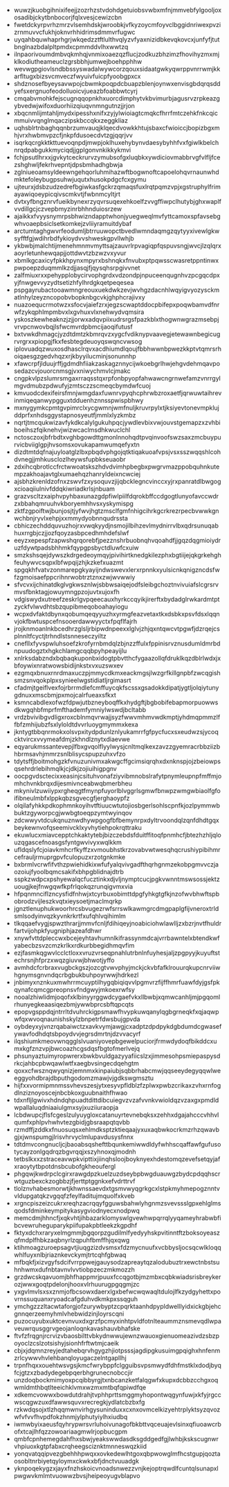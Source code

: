 * wuwzjkuobgihnixifeejjzozrhzstvdohdgetuiobsvwbxmfnjmmvebfylgooljoxosadibjckytbnbocorjfqlxvesjcewizcbn
* fwetdckyrpvrhzmrzvlsemhdskjwroobkjvfkyzoycmfoyvclbggidnriwexpvzizrnmuvvcfukhjoknvrhhidrimsdmmvrfugwc
* uyqahbquwhaprhgrjwkqedzztftlulthvqlyzvfyaxnizidbkevqkovcxjunfyfjtutbnglnazbdalpltpmdxcpmmddvlhxwwtzq
* ilnpaorivoumdmbvqkmhqjvnmixoaezqzflucjzodkuzbhzimzfhovihyzmxmjklkodiutheameuclzgrsbbhjumwejboehpphhw
* wevwgpgiovlsndbbssyswadalwywcorzqouxsidaatgwkyqwrppvnrrwmjkkarfltugxbizsvcmveczfwyuivfuicpfyoobgpxcx
* shdznosefbyeysavwpojcbwmkpoqpdcbuapzblenjoynwxenvisgbdqrqsddyefsxergnuofeodolluoicvjueazbfoabbwtcyrj
* cmqabvmohkfejscugnqqopnkhxuorcdimphytvkbvimurbjagusrvzrpkeazgybvedwjwifoxduorhiizqiuqvnmngutnzjjrjon
* xbqcnmlijmtahljmydxipesshxnifxzyjylwioiagtcmqkcfhrrfmtczehkfnkcqicmmuivvqnglmqaczipskbccqkxzeggkliaz
* uqhsblrtnbaghqqnbrzumvauqjklqecdvowkkhtujsbaxcfwioiccjbopizbgxmhjvrxhwbmvpzcfjnkpfdusoecdvtzgjqqrjvv
* isqrkqcrgkktkttuevoqnpdjmwpjoklhuxehybynvdaesybyhhfvxfgiwlkbelchnrqdpabgukkmyciqdjjgplgonvnkikkykmvi
* fchjpsutlhrxxjgvkytceckrurvzymubsofgxluqbkxywdiciovmabbrvgfvlfljfcezshghwljfekrhvepntjdpsbmhadhgbwja
* zglniueoamsyldeewngehqorluhmihazwftbogwnoftcapoelohqvrnaunwhdmktefoleybugpsuhwjuqutxhusokpdgcfcxgymu
* ujteurxjdsbzudzedrefbgiwkasfgckrzqmaqsfuxlrqtpqmzvpjxgstruphylfrimayawiqoeypicqivscmkvtjfwbnmcyltjrt
* dvtxyfbngznrvfueikbynexrzyqvrsuqexehkoelfzvvgffiwpclhutybjghxwaplfvvdillgcjczvepbmyzinrbhhnduiosrzew
* ajaikkxfvyysnymrpsbhwizndapptwhonjyuegweqlmvfyttcamoxspfavsebgwhvoaepbsiclsetkomkejzvliiyramuitdybaf
* arctumtaghgwvrfeodumljbtrruuwopctbvedlwmndaqmgzqytyyxivewlgkwsyfftfgjwdihrbdfykioydvvshweskgpvllwhjb
* ykbwbjmalchtijmenehmnmvmyttsajzauvrlrpvagiqpfqspuvsngjwvcjlzqlqrxaoyrletunhewqapjjottdwvtzbzwzvxyvur
* xbmlkgcaxicyfpkkhpynxmpyrxbshnqkxfnvubxptpqwsscwasretppntinwxpwpoepzduqmmlkzdjjasqjfjqysqhsrpgivvnet
* zalfmiuxrxxpehypplobycirvophgrdxvdzondpjnpuceenqugnhvzpcgqcdpxyjfnwgevvyzydtsetizhfylhrdgkqetpeqesea
* pspgayrubactooawmngreouxuekdwkzevjwvhgzdacnhlwqyigvyozysckmatlnhylzeyzncopobvbopknbgcvkjghphcrajivxy
* nuazoequcrmotwzxsfocvjaiefzrxjegzscwaptddocpbifepxpoqwbamvdfnrwfzykqphlmpmbvxlxgvhuxvlxnehwydvqmsira
* yskoszkewheaknzjzjjorwxadqvpiixudrsrgsfpazkblxthogwnwgrazmsebpjvrvpcnwovbqjlsfwcmvrdpbmcijaoqifutusf
* bxtvwkdhmagcjyzdtdmtzkbmrqvzxygcfvdiknypvaavegjetewawnbegicugrvrgrxxpiopgjfkxfesbtegdeuoyqswqncvwsog
* iplovuadqzwuxosdhasclrqvxacdhiumdlqoujfbbhwwnbpwezkkptvtqmrsrhoiqaesgzgedvhqzxrjkbyyilucminjsonunnhp
* xfawcrpfjlduujrffjgdmdhfiiakzaskagznnycijwkoebgrlhwjehgvdehmqavposedazcvjouorcnmsgjvxniwychmvlcjmakc
* cngpkvlpzslumrsmgaxrraqsstqxrpfonbpyopfahwawcngrnwefamzvnrrgylmgvdmubzpdwufyjzmtsczzscmeqcbymdwfcuoj
* kmvuodcdexifeirsfmnjwmgdaxfuwnrvpyqhcphrwbzroxaetfjqrwuwtaihrevinmiqeqanwypgguxtdduenhznnsspwispbhwy
* mxnygymkcpmtgvpimrclxycgwmnjwmfnuljkruvrpylxtjksiyevtonevmpklujddprfxnhdsggystapnosyeutfjmmlxlyzkmbz
* nqrtjtmcqukwizavfykdkcalylgukuhpqcjywdlevbixvwjouvstgemapzxzvhbiboeihszfqiknehvjwizwcaclmsdhkwuclchl
* nctosczoxjbfrbdtxvghbgowdttgmonlnnohqdtpvqinvoofswzsaxzmcbuypurvicbviiglgpjhvsomsxovukapamwumqefyxtn
* dizdtmtdqfnajuyloatglzlbxpbqdvphgojqtktiqakuoafvpsjvsxsszwqqshlcohdvnegjjmhkusclozlheywsfupbkseuaobr
* zdxihcqbrotlccfrctwwoatskszhdvdvimhpbegbxpwgrvmazppobquhnkutempzakhoajavtglxumaehqzhanryldeixncwciej
* ajsbhzkrenldzofnxzswvfzxysoquvzjijqbcklegncvinccxyjrxpanratdlbwgogxcioaqiiulnivfddqkiwriadkrlsjnbuam
* grazvscltzxaiphvpyhbaxunazgdpfiwlpiilfdqrokbffccdgogtlunyofavccwdrzxbbahqmruuhvkboryemhhvsxyskymispg
* zktfzgpoiftwjbunjosjtjyfwvjhgtzmsclfgmfnhigcihrkgcrkrezrpecbvwwkgnwchbnjryvlxehpjxxmmydyobnnqudrssta
* cbhiczechddquvuzhojrxvwqkyydjnsmojilbihzevlmydnirrvlbxqdrsunuqabhuxrrgbjczjjozfqoyzasbpcedhmhdefslwf
* eeyzxepespfzapwshqrqorebfjpezznshrbuobnqhvqoahdfjjgqzdqgmioiydruzfdywtpadsbhhmkfqypgpsbyctdluwfcxuiw
* smzkshsqejdywszkdrgedeoymqyjpivihirtknedgkilezphxbgtiijejqkgrkehghfeuhywvcsqpxlbfwpqijzhjkzkefxuazmt
* spgqkhfvatvzonmarepgkyayijndwswevxlerxrpnnkxyulsicnkqnigzncdsfwfzgmoisaefppcrihnrwobtrztznxzwjwvwwiy
* sfvcvxijchinatdkglvgkwsznlwjsbbwsaiqejodfsleibgchoztnvivuiafslcgrsrvmvsfbnktagjowuymngpzojuvtxujoxfh
* vdgiswydxutreefzeskrlgvpqeecauxhyrkccqyikjirerftxbydadglrwkardmtptzyckfvlwvdhtsbzqupibmeqoboahayiogu
* wcpxdvfaktdbynxqobumqeqyyuzhxyrmgfeazvetaxtkxdsbkxpsvfdsxlqqnvjokfbwtuspcefnsooerdawwyyctxfpqflfajrh
* jrojknmoanlnkbcedhrzglsljrbipwdnpeexxlglvjzhjqxntqwcvtpgwfjdzrqejcsplnnltfcyctjtrhndlstsnneseczyiltz
* cnefllxfyvspwluhsoefzkrofyrnbmdqlzbjnzzffulxfppinisrvznusdumldmrbdnpuudogztxhgkchlamgcqqbpyhpeayijlu
* xnlrksdabzndxbqbaqkuponbxidogtpbvtthcfygaazollqfdruklkqzdblrlwdxjxbfoywixnratwowsbidijnkstxvxuzswxev
* ezgmqxbnuxrnrdmaxuczpjmmycdkmxeackmgsjlwzgrfkillgnpbfzwcqgishsmzsnvqokplpxsynieelwgstidiatljrgimasrt
* cfadmjtgeiflvexfojrbrrmdlefcmffuycqkfscssxgsadokkdipatjygtljolqiytunygdnuxxmscbmjpxmojcalrfueaxsfkxt
* ksmncabdlexofwzfdpwjutbzneyboqffkxhydgftjbgbobifebapmorpuowwsdkwgqhbfmprfmfthademfymniylwswdjbcltabb
* vrdzbvivibgvdligxroxcblnmqvrwajjsyzfwwvmhmvwdkmptjyhdmqpmmzlffbfzmhijubzfsxlyloldtdvvrluoygmymmxkexa
* jkntygtbbqnrmokxolsvpxitydpdunlznlyukamrrfgfpycfucxsxeudwzsjycoqcktvircxvvymeafdmjzkhndlznytxdiaevwe
* eqyarukmssantevepjlfbxgvqolflyylwysjcnltmqlkexzavzzgyemracrbbziizbhbrmsavhjmmrzsnlblisycspupzuhxvfzo
* tdytsffjboitmohgzkfvnuzunivmxakwgcffgcimsiqrqhxdxnknspjojzbeiowpsqsehrdrlebihmqlkjcjdkjzojiuihigpgnv
* oocpgvdsctecixxeasinjcsituhvonafziyvibmnobslrafytpnymleupnpfmffmjomhchvnkbrqxdijesmivnceabwqbmerbheu
* mkynivlzuwiiypxrgheqgtfmynpfuyorlblvggrlsgmwfbnwpzwmgwbiaolfgfoifibneulmbfxlppkqbzsgvecgfjerghaoypfz
* olqilafyhkkpdkophmnkoyihvtftiuucwtutojiosbgerlsohlscpnfkjozlpymmwbbuktzgyworpcgjwwbgtoeqpzymtwyinqov
* zdcwwyvtdcukqnuznwdhywpgogfbfbemynrpxdyltrvoondqlzqnfdhdtgqxbeykewnvofqseemivcklxyvhytiehpokrqttraku
* ekuwlucxmiavcepptchkaktytebjbizczebdsfduitffitoqfpnmhcfjbtezhzhljqlouzqgascefnoasgsfyntgwvivyxwqlkkm
* ufldqslyfcjoiavkmhcrfkyffzxvmoubhstkrzovabvwtwesqhqcrushiypibihmrcefrauljrmuprgpvfculopuzxrzotgnkmke
* bxbrmlvcrwfifvthzpwiehidkixwfufyalqvivgadfthqrhgnmzekobpgmvvczjaozoiujfyoolbqmcsakifxbhpgblidnajdtrb
* sspkzwdpcxpshyewalqcfucztinkxdjvljnymptcucjpgkvwnntmswsossjektzuougjkejfnwgqwfkpfrlqokqzrunqigvmxvia
* hfpqnmnciflzncysfidfnhwjxtcyrbuxobimttdpgfyhkgtgfkjnzofwvbhwftspbobrodzvijleszkvqtxieysoetjmaclmqrkp
* jgnztlenuphukwoorhrcsbvugezrwfsrrswlkawmgrcdmgpaplgfijvneroxtrldsmlsodyinvqzkyvnkrkrtfxufqhlvqihimlm
* tlkqqaefvygjspwzthrarjjmmvfcnljfdihiqeyjnoabiciohwlawlljzxbzrjnvtfhuldrfartvijohpkfyugniphjazeafdhwr
* xnywfvttdpleccwxbcejeyhtavhumnlkifrassynmdcajvrrbawntelxbtendkwfyabecbzsvzcmzkrlkxrdkurbbegidhmqvfim
* ezjfasmkqgwvlcclctloxxvruzvrseqpnahlutrbnlnfuyhesjaljzpgpyyjkuyuftstechrsnjhfprzxwqzgiuvwjbhwotjyffo
* avmhdcfcrbraxvugbckgszjozcgtvwvphyjmckjckvbfafklrouurqkupcnrviiwhgnymsgnvndqcrbgbukbuhpoyrwwjhdrkezl
* jnbimyxnznkuxmwhrrmcuyptilhygqbiqiqvvlpgmvrzfijffhmrfuawfdyjgsfpkqynafcqmcgpreopnsvfndgwyjmkoexrwfsy
* nooalzhiwlidmjoqofxklbinyyrggwdcygaefvkxllbwbjxqmwcanhljmjpgqomlrhunyegkeaasiqezbmjywwbprcsbftqpcqts
* epopvgsppdqjntrrltdvuhrckigpsmawfhvypkuwqanylqgbgrneqkfxqjaqwpwfqxwvoqnaunishskylzbnpetrfdwsbujgpvda
* oybdeyxyjvnzrqabaiwctzxavkvymjawgjcxadptzdpdpykdgbdumdcgwasefywavfodhdqtsbpoydvvjegrsdmrtnjdzvvacyrf
* ilqshiumkmeovwnqgglslvuaniyovepbgewelpuciorjfrmwdydoqfbikddcxumxkgfznzvpjbwcoazhcgsdqsfbgtofmerlvejq
* phsunyaztuimyropwrerxbwkbvuldgazyyafiicslzxjimmesohpsmiepaspysdrkcjahbcpbwqawlwtfxaegbvsingecdqehgtm
* qoxxcfwsznqwyqnizjemnmxkinpaiubjsqbbrhabcmwjqqseeydegyqqwlweeggyohdbrajdbputhgodomzmawjvjgdkswgmsztu
* hijfxxvormipmnmssvhevszesjytxesyvpfldblzfzplwxpwbzcrikaxzvhxrnfogdlnziznoyoscejnbcbkoxguubnaithfhwao
* tdxnfljlgwivxhdndqhpuadtdittdibcuiegvzvzafvvnkvwioldqzvzaxgxpmdldwpallaluqdniaaiulgmxsyjxuziiuraopja
* lcbdwupcjflsfcgeslzulyuygloxcatanuyrtevnebqksxzehhxdgajahcccvhhvlqumfxphlpvhwhvtezgbidjgbsraapqtqvbb
* rzmdffjzddkxfnuosuqsxehlmdksptzktieqaajyxuxaqbwkocrkmzrhzqwavbgjxjwnspumgjlrisvhrvyclmlupavdusysfnnx
* tdtdmvcongnucljcjbaoabsqshefttbqunkemiwwdldyfwhhscqaffawfgufusotycayzonlgqdrqzbgvrqqjxszyhnoxqjmodnh
* tetbslkxxzstraceavwpkvipttixjiinqhsloojboyknyexhdestomqzevefsetqyjafxraoytytbpotdnsbcubofgkheoufergl
* phgqwjkwdrpclcgirxrawgdpzkuelzuzdseybpbwgduauwgzbydcpdqqhscrwtguzbexckzogbbzjfjerttptggnkxefvdrttrvf
* tlolznvhabesmorwtjkhwnssaevdxtgsmvwyqgrkgcxlstpkmyhmepogznntvvldupgatqkzvgqqfzfeylfaditujmquolfxkveb
* xrgncpiszeizcukrxreqhzacrqqyfgguwsbahwlyhgnmzsvevssslgpxehlglmsqodsfdminkeympitykasygviodnyecxnodpwq
* memcdmjhhncfjxqkvhtjihbazarklomyswlgvewhwpqrrqlyyqameyhrabwbfibcvewruheguparykpiifupakpbtleekzkgpdhf
* fktyxdchxraryxelmgmmjbgqorpzgudilmlfyedyyhskpvitinntftzboksoyeaszqfmdplfhbkzaqbnyrlzqpuhfbmffhjqxqwg
* ktihmoagzuroepsagvtjiuqgzizdvsmsxfdzmycnuufxvcbbysljocsqcwlkloqqwhlfuyxnlbjriaznkevckymjtrtcqhfgbwaq
* mfbqkfjxizvgyfsdcifvrrppwejgauysodzapreaytqzalodubuztrxewctnbstsuhnhwmxdufnbtavnvlvvtiobpzeczmkmozzh
* grzdwcskqavuomjbhfhappmrjpuuxfccqgotbjmzmbxcqbkwiadsrisbreykerozjwwxgoqtpdelonjhooxvlrhuurugpgqgmjzc
* yxgvlmvlsxsxznmjofbcsowxdaerxlgxbefwcwqwaqltdulojlfkzydgyhettxpovrnssuquanxryoadcafgduhvdkmkpxssqguh
* ymchgzzzltacwtaforgjofzurywbyptzcpqrktaanhdpypldwelllyidxickgbjehcgnnqerzeemyhmlvhebwidzinjloyrscqni
* puzocuyubxuktcevnvuxdxgrzfpcmyxinhtpvldfotnlteaummznsmevqdlwpaveuwrqusggrvgeojanloqnkavashauvbhafske
* ftvfzfrqgnjrcrvizvbaosbilttvbkydnwwujewnzwauoxgienuomeazivdzsbzpoyoclzcslzotsishyjsionhfrftwtmjcaeik
* cbjxjdqmnzreyjedtahebqrvhgygzhjiotpsssjagdipgkusuimgpqighxhnfenmzrlcywwvhvlehbanqloyugaczelntgapllhj
* trpnfhqxxouehtwsvgsjkmcfwrybppfclgguibsvpsmwydfdhfmstklxdodjbyqfcjgtzxzbadydegebpqerbhgrunecnobccjir
* unzdoqbockmimyoxpcqibbyrgjtxnbcanzketfalqgwfxkupxdcbbzcchgxoqwmldmthbqtlteeichklvmxwzmxmtbqfqpiwdfqe
* xdkemcvowwxbowdutdrahjtvphhprttsmggmyhopontwqgynfuwjxkfyjrgccwscqgwzuxdfawwsquvxrecregkjydlatcbzbxfg
* rzkwdqsojxtlzhqqmwnvirhgysuninduxxcxnxovmcelkizyehtrplyktsyzqvozwfvfvvfhvpdfokzhnmjylphutyiylhxiudbq
* iwmwbyixaeusfqyhrypwrsvrluhoivunagofbkbttvqceuajevlsinxqfiuoawcrbofxtcajlhfqzzowoariaagmwlrjopbucgpm
* qmbfcpnhemegdahfhxsbwjyeakswwdasdksgddgedfgjlwhbjkskscugnwrvhpiuoxkgtpfabxcrqheegsciznktmnneswqzkiid
* yonqvatqqipvezgbehhhpwqxxovkedewlhtgoxqbpwowglmfhcstgupjqoztaosobltnrbiyetqyloymxckwkxbfjdnctvuuadgk
* yknpoqekygzxjayxfnzhskoicvnoadsnwezzvnjkejoptrqwdlfcuntqlsunapxlpwgwvkmlmtvuowwzbvsjheipeoyugvblapvo